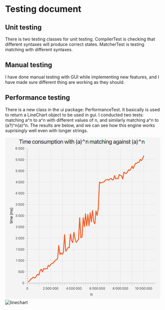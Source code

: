 # Testing document

## Unit testing

There is two testing classes for unit testing. 
CompilerTest is checking that different syntaxes will produce correct states. 
MatcherTest is testing matching with different syntaxes.

## Manual testing

I have done manual testing with GUI while implementing new features, and I have made sure different thing are working as they should.
 

## Performance testing

There is a new class in the ui package: PerformanceTest. It basically is used to return a LineChart object to be used in gui.
I conducted two tests: matching a^n to a^n with different values of n, and similarly matching a^n to (a?)^n(a)^n. 
The results are below, and we can see how this engine works suprisingly well even with longer strings.

![linechart](./resources/a.png)
![linechart](./resources/a?a.png)

